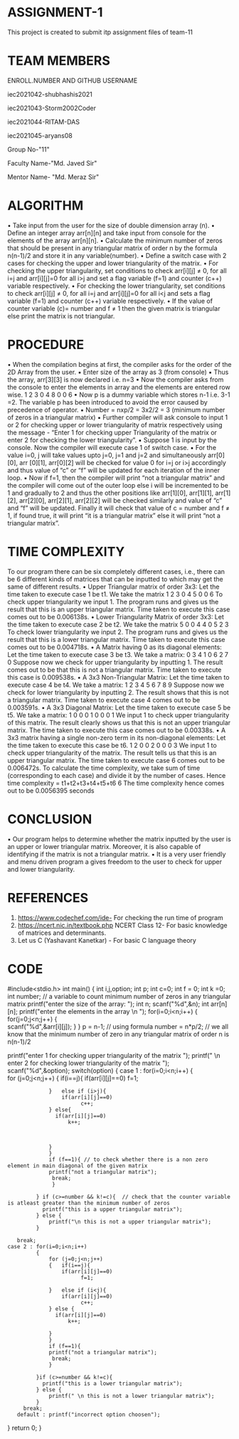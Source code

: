 # ASSIGNMENT-1
This project is created to submit itp assignment files of team-11

# TEAM MEMBERS
ENROLL.NUMBER AND GITHUB USERNAME

iec2021042-shubhashis2021

iec2021043-Storm2002Coder

iec2021044-RITAM-DAS

iec2021045-aryans08

Group No-"11"

Faculty Name-"Md. Javed Sir"

Mentor Name- "Md. Meraz Sir"

# ALGORITHM
• Take input from the user for the size of double dimension array (n).
• Define an integer array arr[n][n] and take input from console for the elements of the array arr[n][n].
• Calculate the minimum number of zeros that should be present in any triangular matrix of order n by the formula n(n-1)/2 and store 
it in any variable(number).
• Define a switch case with 2 cases for checking the upper and lower triangularity of the matrix.
• For checking the upper triangularity, set conditions to check arr[i][j] ≠ 0, for all i=j and arr[i][j]=0 for all i>j and set a flag variable 
(f=1) and counter (c++) variable respectively.
• For checking the lower triangularity, set conditions to check arr[i][j] ≠ 0, for all i=j and arr[i][j]=0 for all i<j and sets a flag 
variable (f=1) and counter (c++) variable respectively.
• If the value of counter variable (c)= number and f ≠ 1 then the given matrix is triangular else print the matrix is not triangular.

                                                                                                                       
# PROCEDURE
• When the compilation begins at first, the compiler asks for the order of the 2D Array from the user.
▪ Enter size of the array as 3 (from console)
▪ Thus the array, arr[3][3] is now declared i.e. n=3
▪ Now the compiler asks from the console to enter the elements in array and the elements are entered row wise.
1 2 3
0 4 8
0 0 6
▪ Now p is a dummy variable which stores n-1 i.e. 3-1 =2. The variable p has been introduced to avoid the error caused by precedence of operator.
▪ Number = nxp/2 = 3x2/2 = 3 (minimum number of zeros in a triangular matrix)
▪ Further compiler will ask console to input 1 or 2 for checking upper or lower triangularity of matrix respectively using the message - “Enter 1 for checking 
upper Triangularity of the matrix or enter 2 for checking the lower triangularity”.
▪ Suppose 1 is input by the console. Now the compiler will execute case 1 of switch case.
▪ For the value i=0, j will take values upto j=0, j=1 and j=2 and simultaneously arr[0][0], arr [0][1], arr[0][2] will be checked for value 0 for i=j or i>j 
accordingly and thus value of “c” or “f” will be updated for each iteration of the inner loop.
▪ Now if f=1, then the compiler will print “not a triangular matrix” and the compiler will come out of the outer loop else i will be incremented to be 1 and
gradually to 2 and thus the other positions like arr[1][0], arr[1][1], arr[1][2], arr[2][0], arr[2][1], arr[2][2] will be checked similarly and value of “c” and “f” 
will be updated.
Finally it will check that value of c = number and f ≠ 1, if found true, it will print “it is a triangular matrix” else it will print “not a triangular matrix”.
 

# TIME COMPLEXITY                                                                                                                    
To our program there can be six completely different 
cases, i.e., there can be 6 different kinds of matrices that 
can be inputted to which may get the same of different 
results. 
• Upper Triangular matrix of order 3x3: Let the 
time taken to execute case 1 be t1. 
We take the matrix
1 2 3 
0 4 5 
0 0 6
To check upper triangularity we input 1. The 
program runs and gives us the result that this is 
an upper triangular matrix. Time taken to execute 
this case comes out to be 0.006138s.
• Lower Triangularity Matrix of order 3x3: Let the 
time taken to execute case 2 be t2.
We take the matrix
5 0 0
4 4 0
5 2 3
To check lower triangularity we input 2. The 
program runs and gives us the result that this is a 
lower triangular matrix.
Time taken to execute this case comes out to be 
0.004718s.
• A Matrix having 0 as its diagonal elements: Let 
the time taken to execute case 3 be t3.
We take a matrix:
0 3 4 
1 0 6
2 7 0
Suppose now we check for upper triangularity by 
inputting 1. The result comes out to be that this is 
not a triangular matrix.
Time taken to execute this case is 0.009538s.
• A 3x3 Non-Triangular Matrix: Let the time taken 
to execute case 4 be t4.
We take a matrix:
1 2 3
4 5 6 
7 8 9
Suppose now we check for lower triangularity by 
inputting 2. The result shows that this is not a 
triangular matrix. 
Time taken to execute case 4 comes out to be 
0.003591s.
• A 3x3 Diagonal Matrix: Let the time taken to 
execute case 5 be t5.
We take a matrix:
1 0 0
0 1 0
0 0 1
We input 1 to check upper triangularity of this 
matrix. The result clearly shows us that this is 
not an upper triangular matrix. The time taken to 
execute this case comes out to be 0.00338s.
• A 3x3 matrix having a single non-zero term in its 
non-diagonal elements: Let the time taken to 
execute this case be t6.
1 2 0 
0 2 0
0 0 3
We input 1 to check upper triangularity of the 
matrix. The result tells us that this is an upper 
triangular matrix.
The time taken to execute case 6 comes out to be 
0.006472s.
To calculate the time complexity, we take sum of 
time (corresponding to each case) and divide it 
by the number of cases.
Hence time complexity = t1+t2+t3+t4+t5+t6
 6
The time complexity hence comes out 
to be 0.0056395 seconds 
                                                                                                                       
# CONCLUSION
▪ Our program helps to determine whether the matrix inputted by the user is an upper or 
lower triangular matrix. Moreover, it is also capable of identifying if the matrix is not a 
triangular matrix.
▪ It is a very user friendly and menu driven program a gives freedom to the user to check 
for upper and lower triangularity.

# REFERENCES
1. https://www.codechef.com/ide- For checking the run time of program
2. https://ncert.nic.in/textbook.php NCERT Class 12- For basic knowledge of 
matrices and determinants.
3. Let us C (Yashavant Kanetkar) - For basic C language theory
  
# CODE
  #include<stdio.h>
int main()
{
    int i,j,option;
    int p;
    int c=0;
    int f = 0;
    int k =0;
    int number; // a variable to count minimum number of zeros in any triangular matrix
    printf("enter the size of the array: ");
    int n;
    scanf("%d",&n);
    int arr[n][n];
    printf("enter the elements in the array \n ");
    for(i=0;i<n;i++)
    {   for(j=0;j<n;j++)
         {    
           scanf("%d",&arr[i][j]);
         }
    } p = n-1; // using formula
    number = n*p/2;  // we all know that the minimum number of zero in any triangular matrix of order n is n(n-1)/2
     
printf("enter 1 for checking upper triangularity of the matrix ");
printf(" \n enter 2 for checking lower triangularity of the matrix ");
scanf("%d",&option);
switch(option)
{
    case 1 : for(i=0;i<n;i++)
             {  
                 for (j=0;j<n;j++)
                 {   if(i==j){
                     if(arr[i][j]==0)
                           f=1;
                    
                 }   else if (i>j){
                     if(arr[i][j]==0)
                           c++;
                 } else{
                   if(arr[i][j]==0)
                       k++;
            
                     
                 
                 } 
                 }
                 if (f==1){ // to check whether there is a non zero element in main diagonal of the given matrix
                 printf("not a triangular matrix"); 
                  break;
                  }
             
             } if (c>=number && k!=c){  // check that the counter variable is atleast greater than the minimum number of zeros
               printf("this is a upper triangular matrix");
             } else {
                 printf("\n this is not a upper triangular matrix");
             }
             
       break;
    case 2 : for(i=0;i<n;i++)
             {  
                 for (j=0;j<n;j++)
                 {   if(i==j){
                     if(arr[i][j]==0)
                           f=1;
                    
                 }   else if (i<j){
                     if(arr[i][j]==0)
                           c++;
                 } else {
                   if(arr[i][j]==0)
                       k++;
                     
                 } 
                 } 
                 if (f==1){
                 printf("not a triangular matrix"); 
                  break;
                 }
             
             }if (c>=number && k!=c){
               printf("this is a lower triangular matrix");
             } else {
                 printf(" \n this is not a lower triangular matrix");
             }
         break;
       default : printf("incorrect option choosen");
}
return 0;
}
                                                                                                                       
                                                                                                                       
